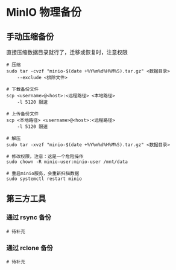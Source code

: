 # MinIO 物理备份

## 手动压缩备份

直接压缩数据目录就行了，迁移或恢复时，注意权限

```shell
# 压缩
sudo tar -cvzf "minio-$(date +%Y%m%d%H%M%S).tar.gz" <数据目录>
	--exclude <排除文件>

# 下载备份文件
scp <username>@<host>:<远程路径> <本地路径>
    -l 5120 限速
```

```shell
# 上传备份文件
scp <本地路径> <username>@<host>:<远程路径>
    -l 5120 限速

# 解压
sudo tar -xvzf "minio-$(date +%Y%m%d%H%M%S).tar.gz" <数据目录>

# 修改权限，注意：这是一个危险操作
sudo chown -R minio-user:minio-user /mnt/data

# 重启minio服务，会重新扫描数据
sudo systemctl restart minio
```

## 第三方工具

### 通过 rsync 备份

```shell
# 待补充
```

### 通过 rclone 备份

```shell
# 待补充
```

